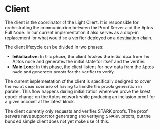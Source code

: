 # Client

The client is the coordinator of the Light Client. It is responsible for orchestrating the communication between the
Proof Server and the Aptos Full Node. In our current implementation it also serves as a drop-in replacement for what
would be a verifier deployed on a destination chain.

The client lifecycle can be divided in two phases:

- **Initialization**: In this phase, the client fetches the initial data from the Aptos node and
  generates the initial state for itself and the verifier.
- **Main Loop**: In this phase, the client listens for new data from the Aptos node and generates
  proofs for the verifier to verify.

The current implementation of the client is specifically designed to cover the worst case scenario of having to handle
the proofs generation in parallel. This flow happens during initialization where we prove the latest epoch change on the
Aptos network while producing an inclusion proof for a given account at the latest block.

The client currently only requests and verifies STARK proofs. The proof servers have support for generating and verifying SNARK proofs, but the bundled simple client does not yet make use of this.